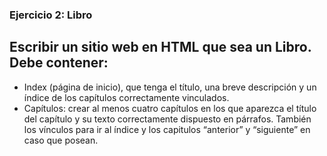 ### Ejercicio 2: Libro
## Escribir un sitio web en HTML que sea un Libro. Debe contener:
- Index  (página de inicio), que tenga el título, una breve descripción y un índice de los capítulos correctamente vinculados.
- Capítulos: crear al menos cuatro capítulos en los que aparezca el título del capítulo y su texto correctamente dispuesto en párrafos. También los vínculos para ir al índice y los capitulos “anterior” y “siguiente” en caso que posean.
